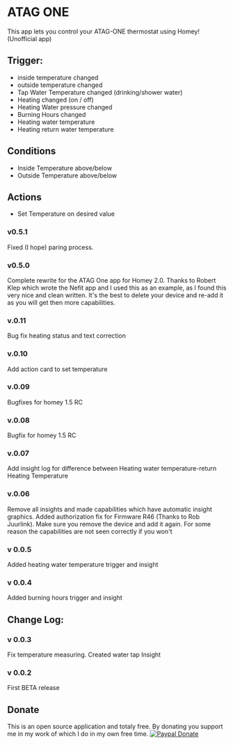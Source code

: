 # ATAG ONE

This app lets you control your ATAG-ONE thermostat using Homey! (Unofficial app)

## Trigger:
 - inside temperature changed
 - outside temperature changed
 - Tap Water Temperature changed (drinking/shower water)
 - Heating changed (on / off)
 - Heating Water pressure changed
 - Burning Hours changed
 - Heating water temperature
 - Heating return water temperature


## Conditions

 - Inside Temperature above/below
 - Outside Temperature above/below


## Actions

 - Set Temperature on desired value

### v0.5.1
Fixed (I hope) paring process.

### v0.5.0
Complete rewrite for the ATAG One app for Homey 2.0. Thanks to Robert Klep which wrote the Nefit app and I used this as an example, as I found this very nice and clean written. It's the best to delete your device and re-add it as you will get then more capabilities.

### v.0.11
Bug fix heating status and text correction

### v.0.10
Add action card to set temperature

### v.0.09
Bugfixes for homey 1.5 RC

### v.0.08
Bugfix for homey 1.5 RC

### v.0.07
Add insight log for difference between Heating water temperature-return Heating Temperature

### v.0.06
Remove all insights and made capabilities which have automatic insight graphics. Added authorization fix for Firmware R46 (Thanks to Rob Juurlink).
Make sure you remove the device and add it again. For some reason the capabilities are not seen correctly if you won't

### v 0.0.5
Added heating water temperature trigger and insight

### v 0.0.4
Added burning hours trigger and insight

## Change Log:

### v 0.0.3
Fix temperature measuring. Created water tap Insight

### v 0.0.2
First BETA release

## Donate
This is an open source application and totaly free. 
By donating you support me in my work of which I do in my own free time.
[![Paypal Donate](https://www.paypalobjects.com/en_US/i/btn/btn_donateCC_LG.gif)](https://www.paypal.com/cgi-bin/webscr?cmd=_s-xclick&hosted_button_id=FU4J2LWM6WSNS)